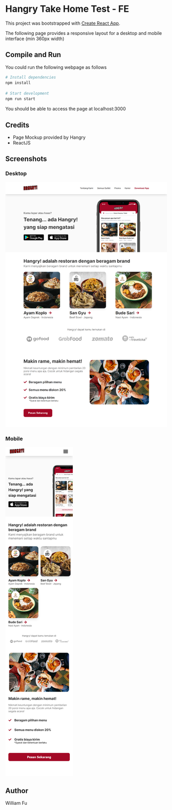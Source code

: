 # Hangry Take Home Test - FE

This project was bootstrapped with [Create React App](https://github.com/facebook/create-react-app).

The following page provides a responsive layout for a desktop and mobile interface (min 360px width)

## Compile and Run
You could run the following webpage as follows
```bash
# Install dependencies
npm install

# Start development
npm run start
```
You should be able to access the page at localhost:3000


## Credits
- Page Mockup provided by Hangry
- ReactJS

## Screenshots
### Desktop
![desktop](./public/screen-desktop.png)

### Mobile
![mobile](./public/screen-mobile.png)

## Author
William Fu
